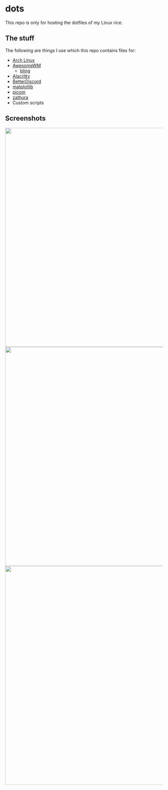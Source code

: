 # dots
This repo is only for hosting the dotfiles of my Linux rice.

## The stuff
The following are things I use which this repo contains files for:
- [Arch Linux](https://archlinux.org/)
- [AwesomeWM](https://github.com/awesomeWM/awesome)
  - [bling](https://github.com/BlingCorp/bling)
- [Alacritty](https://github.com/alacritty/alacritty)
- [BetterDiscord](https://github.com/rauenzi/BetterDiscordApp)
- [matplotlib](https://github.com/matplotlib/matplotlib)
- [picom](https://github.com/jonaburg/picom)
- [zathura](https://github.com/pwmt/zathura)
- Custom scripts

## Screenshots
<img src="https://imgur.com/Ytrgwfr.png" width=700>
<img src="https://imgur.com/s3uGI3Z.png" width=700>
<img src="https://imgur.com/rsh1EPK.png" width=700>
